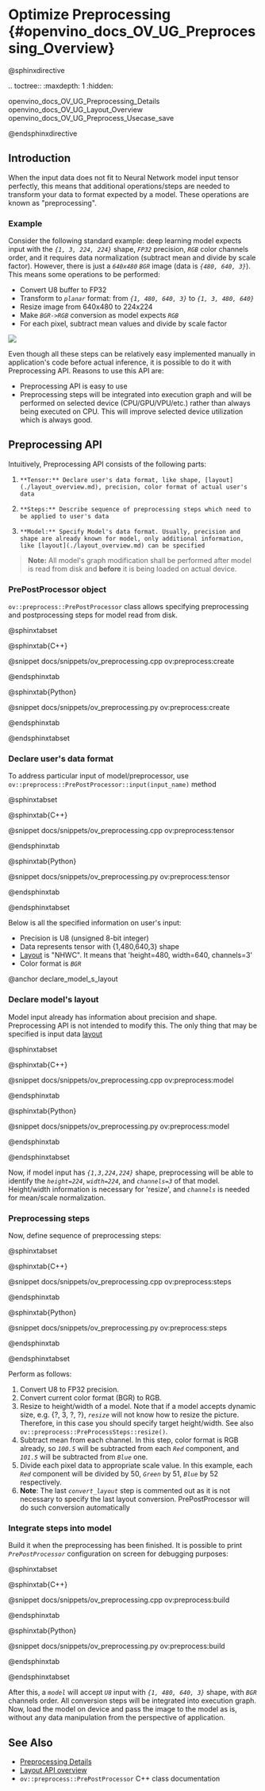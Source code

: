 # Optimize Preprocessing {#openvino_docs_OV_UG_Preprocessing_Overview}

@sphinxdirective

.. toctree::
   :maxdepth: 1
   :hidden:

   openvino_docs_OV_UG_Preprocessing_Details
   openvino_docs_OV_UG_Layout_Overview
   openvino_docs_OV_UG_Preprocess_Usecase_save

@endsphinxdirective

## Introduction

When the input data does not fit to Neural Network model input tensor perfectly, this means that additional operations/steps are needed to transform your data to format expected by a model. These operations are known as "preprocessing".

### Example
Consider the following standard example: deep learning model expects input with the *`{1, 3, 224, 224}`* shape, *`FP32`* precision, *`RGB`* color channels order, and it requires data normalization (subtract mean and divide by scale factor). However, there is just a *`640x480`* *`BGR`* image (data is *`{480, 640, 3}`*). This means some operations to be performed:
 - Convert U8 buffer to FP32
 - Transform to *`planar`* format: from *`{1, 480, 640, 3}`* to *`{1, 3, 480, 640}`*
 - Resize image from 640x480 to 224x224
 - Make *`BGR->RGB`* conversion as model expects *`RGB`*
 - For each pixel, subtract mean values and divide by scale factor


![](img/preprocess_not_fit.png)


Even though all these steps can be relatively easy implemented manually in application's code before actual inference, it is possible to do it with Preprocessing API. Reasons to use this API are:
 - Preprocessing API is easy to use
 - Preprocessing steps will be integrated into execution graph and will be performed on selected device (CPU/GPU/VPU/etc.) rather than always being executed on CPU. This will improve selected device utilization which is always good.

## Preprocessing API

Intuitively, Preprocessing API consists of the following parts:
 1. 	**Tensor:** Declare user's data format, like shape, [layout](./layout_overview.md), precision, color format of actual user's data
 2. 	**Steps:** Describe sequence of preprocessing steps which need to be applied to user's data
 3. 	**Model:** Specify Model's data format. Usually, precision and shape are already known for model, only additional information, like [layout](./layout_overview.md) can be specified

> **Note:** All model's graph modification shall be performed after model is read from disk and **before** it is being loaded on actual device.

### PrePostProcessor object

`ov::preprocess::PrePostProcessor` class allows specifying preprocessing and postprocessing steps for model read from disk.

@sphinxtabset

@sphinxtab{C++}

@snippet docs/snippets/ov_preprocessing.cpp ov:preprocess:create

@endsphinxtab

@sphinxtab{Python}

@snippet docs/snippets/ov_preprocessing.py ov:preprocess:create

@endsphinxtab

@endsphinxtabset

### Declare user's data format

To address particular input of model/preprocessor, use `ov::preprocess::PrePostProcessor::input(input_name)` method

@sphinxtabset

@sphinxtab{C++}

@snippet docs/snippets/ov_preprocessing.cpp ov:preprocess:tensor

@endsphinxtab

@sphinxtab{Python}

@snippet docs/snippets/ov_preprocessing.py ov:preprocess:tensor

@endsphinxtab

@endsphinxtabset

Below is all the specified information on user's input:
 - Precision is U8 (unsigned 8-bit integer)
 - Data represents tensor with {1,480,640,3} shape
 - [Layout](./layout_overview.md) is "NHWC". It means that 'height=480, width=640, channels=3'
 - Color format is *`BGR`*

@anchor declare_model_s_layout
### Declare model's layout

Model input already has information about precision and shape. Preprocessing API is not intended to modify this. The only thing that may be specified is input data [layout](./layout_overview.md)

@sphinxtabset

@sphinxtab{C++}

@snippet docs/snippets/ov_preprocessing.cpp ov:preprocess:model

@endsphinxtab

@sphinxtab{Python}

@snippet docs/snippets/ov_preprocessing.py ov:preprocess:model

@endsphinxtab

@endsphinxtabset


Now, if model input has *`{1,3,224,224}`* shape, preprocessing will be able to identify the *`height=224`*, *`width=224`*, and *`channels=3`* of that model. Height/width information is necessary for 'resize', and *`channels`* is needed for mean/scale normalization.

### Preprocessing steps

Now, define sequence of preprocessing steps:

@sphinxtabset

@sphinxtab{C++}

@snippet docs/snippets/ov_preprocessing.cpp ov:preprocess:steps

@endsphinxtab

@sphinxtab{Python}

@snippet docs/snippets/ov_preprocessing.py ov:preprocess:steps

@endsphinxtab

@endsphinxtabset

Perform as follows:

   1. Convert U8 to FP32 precision.
   2. Convert current color format (BGR) to RGB.
   3. Resize to height/width of a model. Note that if a model accepts dynamic size, e.g. {?, 3, ?, ?}, *`resize`* will not know how to resize the picture. Therefore, in this case you should specify target height/width. See also `ov::preprocess::PreProcessSteps::resize()`.
   4. Subtract mean from each channel. In this step, color format is RGB already, so *`100.5`* will be subtracted from each *`Red`* component, and *`101.5`* will be subtracted from *`Blue`* one.
   5. Divide each pixel data to appropriate scale value. In this example, each *`Red`* component will be divided by 50, *`Green`* by 51, *`Blue`* by 52 respectively.
   6. **Note**: The last *`convert_layout`* step is commented out as it is not necessary to specify the last layout conversion. PrePostProcessor will do such conversion automatically

### Integrate steps into model

Build it when the preprocessing has been finished. It is possible to print *`PrePostProcessor`* configuration on screen for debugging purposes:

@sphinxtabset

@sphinxtab{C++}

@snippet docs/snippets/ov_preprocessing.cpp ov:preprocess:build

@endsphinxtab

@sphinxtab{Python}

@snippet docs/snippets/ov_preprocessing.py ov:preprocess:build

@endsphinxtab

@endsphinxtabset


After this, a *`model`* will accept *`U8`* input with *`{1, 480, 640, 3}`* shape, with *`BGR`* channels order. All conversion steps will be integrated into execution graph. Now, load the model on device and pass the image to the model as is, without any data manipulation from the perspective of application.


## See Also

* [Preprocessing Details](./preprocessing_details.md)
* [Layout API overview](./layout_overview.md)
* <code>ov::preprocess::PrePostProcessor</code> C++ class documentation
